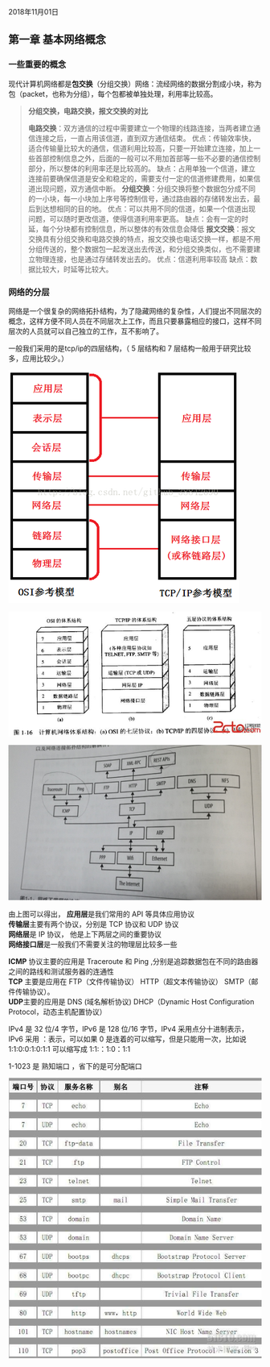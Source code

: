 2018年11月01日

## 第一章 基本网络概念


### 一些重要的概念
现代计算机网络都是**包交换**（分组交换）网络：流经网络的数据分割成小块，称为包（packet，也称为分组），每个包都被单独处理，利用率比较高。


> **分组交换，电路交换，报文交换的对比**
> 
> **电路交换**：双方通信的过程中需要建立一个物理的线路连接，当两者建立通信连接之后，一直占用该信道，直到双方通信结束。
> 优点：传输效率快，适合传输量比较大的通信，信道利用比较高，只要一开始建立连接，加上一些首部控制信息之外，后面的一般可以不用加首部等一些不必要的通信控制部分，所以整体的利用率还是比较高的。
> 缺点：占用单独一个信道，建立连接前要确保信道是安全和稳定的，需要支付一定的信道修建费用，如果信道出现问题，双方通信中断。
> **分组交换**：分组交换将整个数据包分成不同的一小块，每一小块加上序号等控制信号，通过路由器的存储转发出去，最后到达想相同的目的地。
> 优点：可以共用不同的信道，如果一个信道出现问题，可以随时更改信道，使得信道利用率更高。
> 缺点：会有一定的时延，每个分块都有控制信息，所以整体的有效信息会降低
> **报文交换**：报文交换具有分组交换和电路交换的特点，报文交换也电话交换一样，都是不用分组传送的，整个数据包一起发送出去传送，和分组交换类似，也不需要建立物理连接，也是通过存储转发出去的。
> 优点：信道利用率较高
> 缺点：数据比较大，时延等比较大。

### 网络的分层

网络是一个很复杂的网络拓扑结构，为了隐藏网络的复杂性，人们提出不同层次的概念，这样方便不同人员在不同层次上工作，而且只要暴露相应的接口，这样不同层次的人员就可以自己独立的工作，互不影响了。

一般我们采用的是tcp/ip的四层结构，（  5 层结构和 7 层结构一般用于研究比较多，应用比较少。）

![网络4层和7层](../images/网络4层和7层.png)

![网络分层结构457层](../images/网络分层结构457层.jpg)

![网络结构应用](../images/chapter1_网络结构.jpg)

由上图可以得出，
**应用层**是我们常用的 API 等具体应用协议  
**传输层**主要有两个协议，分别是 TCP 协议和 UDP 协议  
**网络层**是 IP 协议， 他是上下两层之间的重要协议  
**网络接口层**是一般我们不需要关注的物理层比较多一些  

**ICMP** 协议主要的应用是 Traceroute 和 Ping ,分别是追踪数据包在不同的路由器之间的路线和测试服务器的连通性    
**TCP** 主要是应用在 FTP（文件传输协议） HTTP（超文本传输协议） SMTP（邮件传输协议）。      
**UDP**主要的应用是 DNS (域名解析协议)  DHCP（Dynamic Host Configuration Protocol，动态主机配置协议）

IPv4 是 32 位/4 字节，IPv6 是 128 位/16 字节，IPv4 采用点分十进制表示，IPv6 采用 ：表示，可以如果 0 是连着的可以缩写，但是只能用一次，比如说 1:1:0:0:1:0:1:1 可以缩写成 1:1:：1:0：1:1

1-1023 是 熟知端口 ，省下的是可分配端口

![常用端口号](../images/常用端口号.jpg)
